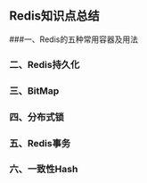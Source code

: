 ## Redis知识点总结

###一、Redis的五种常用容器及用法



### 二、Redis持久化



### 三、BitMap



### 四、分布式锁



### 五、Redis事务



### 六、一致性Hash



